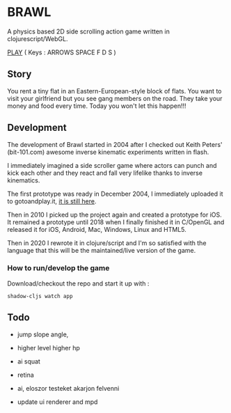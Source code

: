 # BRAWL

A physics based 2D side scrolling action game written in clojurescript/WebGL.

[PLAY](https://milgra.github.io/cljs-brawl/index.html) ( Keys : ARROWS SPACE F D S )

## Story

You rent a tiny flat in an Eastern-European-style block of flats. You want to visit your girlfriend but you see gang members on the road. They take your money and food every time. Today you won't let this happen!!! 

## Development

The development of Brawl started in 2004 after I checked out Keith Peters' (bit-101.com) awesome inverse kinematic experiments written in flash.

I immediately imagined a side scroller game where actors can punch and kick each other and they react and fall very lifelike thanks to inverse kinematics.

The first prototype was ready in December 2004, I immediately uploaded it to gotoandplay.it, [it is still here](http://gotoandplay.it/_articles/2004/11/ik_engine.php).

Then in 2010 I picked up the project again and created a prototype for iOS. It remained a prototype until 2018 when I finally finished it in C/OpenGL and released it for iOS, Android, Mac, Windows, Linux and HTML5.

Then in 2020 I rewrote it in clojure/script and I'm so satisfied with the language that this will be the maintained/live version of the game.


### How to run/develop the game

Download/checkout the repo and start it up with :

```shadow-cljs watch app```

## Todo

* jump slope angle,
* higher level higher hp
* ai squat
* retina
* ai, eloszor testeket akarjon felvenni

* update ui renderer and mpd